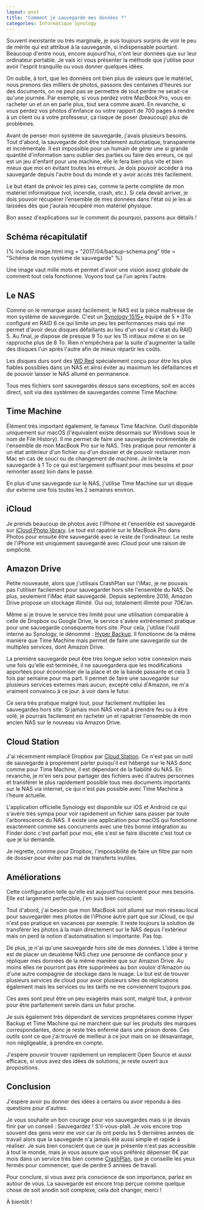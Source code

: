 ```yaml
---
layout: post
title: "Comment je sauvegarde mes données ?"
categories: Informatique Synology
---
```

Souvent inexistante ou très marginale, je suis toujours surpris de voir le peu de mérite qui est attribué à la sauvegarde, si indispensable pourtant. Beaucoup d'entre nous, encore aujourd'hui, n'ont leur données que sur leur ordinateur portable. Je vais ici vous présenter la méthode que j'utilise pour avoir l'esprit tranquille ou vous donner quelques idées.

On oublie, à tort, que les données ont bien plus de valeurs que le matériel, nous prenons des milliers de photos, passons des centaines d'heures sur des documents, on ne peut pas se permettre de tout perdre ne serait-ce qu'une journée. Par exemple, si vous perdez votre MacBook Pro, vous en racheter un et on en parle plus, tout sera comme avant. En revanche, si vous perdez vos photos d'enfance ou votre rapport de 700 pages à rendre à un client ou à votre professeur, ça risque de poser (beaucoup) plus de problèmes.

Avant de penser mon système de sauvegarde, j'avais plusieurs besoins. Tout d'abord, la sauvegarde doit être totalement automatique, transparente et incrémentale. Il est impossible pour un humain de gérer une si grande quantité d'information sans oublier des parties ou faire des erreurs, ce qui est un jeu d'enfant pour une machine, elle le fera bien plus vite et bien mieux que moi en évitant toutes les erreurs. Je dois pouvoir accéder à ma sauvegarde depuis l'autre bout du monde et y avoir accès très facilement.

Le but étant de prévoir les pires cas, comme la perte complète de mon matériel informatique (vol, incendie, crash, etc.). Si cela devait arriver, je dois pouvoir récupérer l'ensemble de mes données dans l'état où je les ai laissées dès que j'aurais récupéré mon matériel physique.

Bon assez d'explications sur le comment du pourquoi, passons aux détails !

## Schéma récapitulatif

{% include image.html
            img = "2017/04/backup-schema.png"
            title = "Schéma de mon système de sauvegarde" %}


Une image vaut mille mots et permet d'avoir une vision assez globale de comment tout cela fonctionne. Voyons tout ça l'un après l'autre.

## Le NAS

Comme on le remarque assez facilement, le NAS est la pièce maîtresse de mon système de sauvegarde. C'est un [Synology 1515+](http://amzn.to/2dvbcRm) équipé de 5 * 3To configuré en RAID 6 ce qui limite un peu les performances mais qui me permet d'avoir deux disques défaillants au lieu d'un seul si c'était du RAID 5\. Au final, je dispose de presque 9 To sur les 15 initiaux même si on se rapproche plus de 8 To. Rien n'empêchera par la suite d'augmenter la taille des disques l'un après l'autre afin de mieux répartir les coûts.

Les disques durs sont des [WD Red](http://www.wdc.com/fr/products/products.aspx?id=810) spécialement conçu pour être les plus fiables possibles dans un NAS et ainsi éviter au maximum les défaillances et de pouvoir laisser le NAS allumé en permanence.

Tous mes fichiers sont sauvegardés dessus sans exceptions, soit en accès direct, soit via des systèmes de sauvegardes comme Time Machine.

## Time Machine

Élément très important également, le fameux Time Machine. Outil disponible uniquement sur macOS (l'équivalent existe désormais sur Windows sous le nom de File History). Il me permet de faire une sauvegarde incrémentale de l'ensemble de mon MacBook Pro sur le NAS. Très pratique pour remonter à un état antérieur d'un fichier ou d'un dossier et de pouvoir restaurer mon Mac en cas de souci ou de changement de machine. Je limite la sauvegarde à 1 To ce qui est largement suffisant pour mes besoins et pour remonter assez loin dans le passé.

En plus d'une sauvegarde sur le NAS, j'utilise Time Machine sur un disque dur externe une fois toutes les 2 semaines environ.

## iCloud

Je prends beaucoup de photos avec l'iPhone et l'ensemble est sauvegardé sur [iCloud Photo library](https://www.apple.com/icloud/photos/). Le tout est rapatrié sur le MacBook Pro dans Photos pour ensuite être sauvegardé avec le reste de l'ordinateur. Le reste de l'iPhone est uniquement sauvegardé avec iCloud pour une raison de simplicité.

## Amazon Drive

Petite nouveauté, alors que j'utilisais CrashPlan sur l'iMac, je ne pouvais pas l'utiliser facilement pour sauvegarder hors site l'ensemble du NAS. De plus, seulement l'iMac était sauvegardé. Depuis septembre 2016, Amazon Drive propose un stockage illimité. Oui oui, totalement illimité pour 70€/an.

Même si je trouve le service très limité pour une utilisation comparable à celle de Dropbox ou Google Drive, le service s'avère extrêmement pratique pour une sauvegarde conséquente hors site. Pour cela, j'utilise l'outil interne au Synology, le dénommé : [Hyper Backup](https://www.synology.com/fr-fr/dsm/data_backup#hyper_backup). Il fonctionne de la même manière que Time Machine mais permet de faire une sauvegarde sur de multiples services, dont Amazon Drive.

La première sauvegarde peut être très longue selon votre connexion mais une fois qu'elle est terminée, il ne sauvegardera que les modifications apportées pour économiser de la place et de la bande passante et cela 3 fois par semaine pour ma part. Il permet de faire une sauvegarde sur plusieurs services externes mais aucun, excepté celui d'Amazon, ne m'a vraiment convaincu à ce jour. à voir dans le futur.

Ce sera très pratique malgré tout, pour facilement multiplier les sauvegardes hors site. Si jamais mon NAS venait à prendre feu ou à être volé, je pourrais facilement en racheter un et rapatrier l'ensemble de mon ancien NAS sur le nouveau via Amazon Drive.

## Cloud Station

J'ai récemment remplacé Dropbox par [Cloud Station](https://www.synology.com/fr-fr/dsm/6.1/cloud_file_syncing). Ce n'est pas un outil de sauvegarde à proprement parler puisqu'il est hébergé sur le NAS donc comme pour Time Machine, il est dépendant de la fiabilité du NAS. En revanche, je m'en sers pour partager des fichiers avec d'autres personnes et transférer le plus rapidement possible tous mes documents importants sur le NAS via internet, ce qui n'est pas possible avec Time Machine à l'heure actuelle.

L'application officielle Synology est disponible sur iOS et Android ce qui s'avère très sympa pour voir rapidement un fichier sans passer par toute l'arborescence du NAS. Il existe une application pour macOS qui fonctionne exactement comme ses concurrents avec une très bonne intégration au Finder donc c'est parfait pour moi, elle s'est se faire discrète c'est tout ce que je lui demande.

Je regrette, comme pour Dropbox, l'impossibilité de faire un filtre par nom de dossier pour éviter pas mal de transferts inutiles.

## Améliorations

Cette configuration telle qu'elle est aujourd'hui convient pour mes besoins. Elle est largement perfectible, j'en suis bien conscient.

Tout d'abord, j'ai besoin que mon MacBook soit allumé sur mon réseau local pour sauvegarder mes photos de l'iPhone autre part que sur iCloud, ce qui n'est pas pratique en vacances par exemple. Il reste toujours la solution de transférer les photos à la main directement sur le NAS depuis l'extérieur mais on perd la notion d'automatisation si importante. Pas top.

De plus, je n'ai qu'une sauvegarde hors site de mes données. L'idée à terme est de placer un deuxième NAS chez une personne de confiance pour y répliquer mes données de la même manière que sur Amazon Drive. Au moins elles ne pourront pas être supprimées au bon vouloir d'Amazon ou d'une autre compagnie de stockage dans le nuage. Le but est de trouver plusieurs services de cloud pour avoir plusieurs sites de réplications également mais les services ou les tarifs ne me conviennent toujours pas.

Ces axes sont peut être un peu exagérés mais sont, malgré tout, à prévoir pour être parfaitement serein dans un futur proche.

Je suis également très dépendant de services propriétaires comme Hyper Backup et Time Machine qui ne marchent que sur les produits des marques correspondantes, donc je reste très enfermé dans une prison dorée. Ces outils sont ce que j'ai trouvé de meilleur à ce jour mais on se désavantage, non négligeable, à prendre en compte.

J'espère pouvoir trouver rapidement un remplacent Open Source et aussi efficace, si vous avez des idées de solutions, je reste ouvert aux propositions.

## Conclusion

J'espère avoir pu donner des idées à certains ou avoir répondu à des questions pour d'autres.

Je vous souhaite un bon courage pour vos sauvegardes mais si je devais finir par un conseil : Sauvegardez ! S'il-vous-plaît. Je vois encore trop souvent des gens venir me voir car ils ont perdu les 5 dernières années de travail alors que la sauvegarde n'a jamais été aussi simple et rapide à réaliser. Je suis bien conscient que ce que je présente n'est pas accessible à tout le monde, mais je vous assure que vous préférez dépenser 6€ par mois dans un service très bien comme [CrashPlan](https://www.crashplan.com), que je conseille les yeux fermés pour commencer, que de perdre 5 années de travail.

Pour conclure, si vous avez pris conscience de son importance, parlez en autour de vous. La sauvegarde est encore trop perçue comme quelque chose de soit anodin soit complexe, cela doit changer, merci !

À bientôt !
